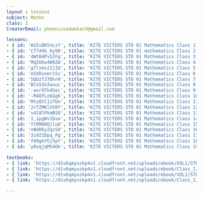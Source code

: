 ```yaml
--- 
layout : lessons 
subject: Maths
class: I
CreaterEmail: phoenixvadakkan3@gmail.com

lessons: 
- { id: 'W15sBKVvLsY', title: 'KITE VICTERS STD 01 Mathematics Class 1(First Bell-ഫസ്റ്റ് ബെല്‍)' }
- { id: 'Cf749k_Ky98', title: 'KITE VICTERS STD 01 mathematics Class 2 (First Bell-ഫസ്റ്റ് ബെല്‍)' }
- { id: '4Wt6HPx5IFg', title: 'KITE VICTERS STD 01 Mathematics Class 3 (First Bell-ഫസ്റ്റ് ബെല്‍)' }
- { id: 'Mq2U6a4W9ZA', title: 'KITE VICTERS STD 01 Mathematics Class 4 (First Bell-ഫസ്റ്റ് ബെല്‍)' }
- { id: 'gflsmsz2jIQ', title: 'KITE VICTERS STD 01 Mathematics Class 5 (First Bell-ഫസ്റ്റ് ബെല്‍)' }
- { id: 'mSXDiomrs5s', title: 'KITE VICTERS STD 01 Mathematics Class 6 (First Bell-ഫസ്റ്റ് ബെല്‍)' }
- { id: '5QOzTJ7Dhr0', title: 'KITE VICTERS STD 01 Mathematics Class 7 (First Bell-ഫസ്റ്റ് ബെല്‍)' }  
- { id: 'BCoSdxIwuuc', title: 'KITE VICTERS STD 01 Mathematics Class 8 (First Bell-ഫസ്റ്റ് ബെല്‍)' }
- { id: '-axr9Tb4Gec', title: 'KITE VICTERS STD 01 Mathematics Class 9 (First Bell-ഫസ്റ്റ് ബെല്‍)' }
- { id: '-M4OfLeGGgk', title: 'KITE VICTERS STD 01 Mathematics Class 10 (First Bell-ഫസ്റ്റ് ബെല്‍)' } 
- { id: 'MtsQtC11fUo', title: 'KITE VICTERS STD 01 Mathematics Class 11 (First Bell-ഫസ്റ്റ് ബെല്‍)' }
- { id: '2rTZMKlVV8Y', title: 'KITE VICTERS STD 01 Mathematics Class 12 (First Bell-ഫസ്റ്റ് ബെല്‍)' }
- { id: 's4l8lPkmBS0', title: 'KITE VICTERS STD 01 Mathematics Class 13 (First Bell-ഫസ്റ്റ് ബെല്‍)' }
- { id: '1_ipgWv1bvw', title: 'KITE VICTERS STD 01 Mathematics Class 14 (First Bell-ഫസ്റ്റ് ബെല്‍)' }
- { id: 'YtRMHOQjluU', title: 'KITE VICTERS STD 01 Mathematics Class 15 (First Bell-ഫസ്റ്റ് ബെല്‍)' }
- { id: 'nNdHbyZqz58', title: 'KITE VICTERS STD 01 Mathematics Class 16 (First Bell-ഫസ്റ്റ് ബെല്‍)' }
- { id: '3i9Z1Dpq_Pg', title: 'KITE VICTERS STD 01 Mathematics Class 17 (First Bell-ഫസ്റ്റ് ബെല്‍)' }
- { id: 'fA9gkYGjSpY', title: 'KITE VICTERS STD 01 Mathematics Class 18 (First Bell-ഫസ്റ്റ് ബെല്‍)' }
- { id: 'y8vqjqM54Ok', title: 'KITE VICTERS STD 01 Mathematics Class 19 (First Bell-ഫസ്റ്റ് ബെല്‍)' }

textbooks:
- { link: 'https://d1v6qmyxzkp4v1.cloudfront.net/uploads/ebook/VOL1/STD1/MathsEnglish/MathsEnglish.pdf', title: 'mathematics part -1' , medium: 'English' }
- { link: 'https://d1v6qmyxzkp4v1.cloudfront.net/uploads/ebook/Class_I/Maths_Eng_VolII/1-64.pdf', title: 'mathematics Part -2' , medium: 'English' }
- { link: 'https://d1v6qmyxzkp4v1.cloudfront.net/uploads/ebook/VOL1/STD1/MathsMalayalam/MathsMalayalam.pdf ', title: 'mathematics Part -1' , medium: 'Malayalam' }
- { link: 'https://d1v6qmyxzkp4v1.cloudfront.net/uploads/ebook/Class_I/Maths_Mal_VolII/73-136.pdf', title: 'mathematics Part -2' , medium: 'Malayalam' }

---
```

